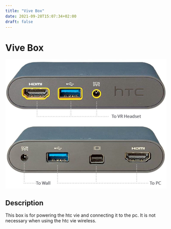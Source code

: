 ```yaml
---
title: "Vive Box"
date: 2021-09-28T15:07:34+02:00
draft: false
---
```


# Vive Box

![Vive Box](./img/vive-box.png)

## Description

This box is for powering the htc vie and connecting it to the pc. It is not necessary when using the htc vie wireless.
